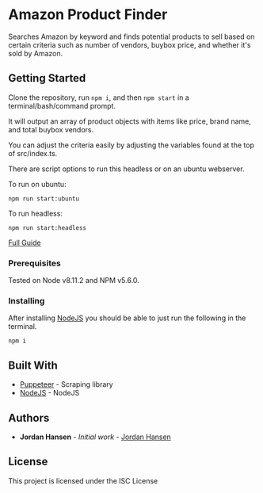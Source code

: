 # Amazon Product Finder

Searches Amazon by keyword and finds potential products to sell based on certain criteria such as number of vendors, buybox price, and whether it's sold by Amazon.

## Getting Started

Clone the repository, run `npm i`, and then `npm start` in a terminal/bash/command prompt.

It will output an array of product objects with items like price, brand name, and total buybox vendors.

You can adjust the criteria easily by adjusting the variables found at the top of src/index.ts.

There are script options to run this headless or on an ubuntu webserver.

To run on ubuntu:

```
npm run start:ubuntu
```

To run headless:
```
npm run start:headless
```

[Full Guide](https://javascriptwebscrapingguy.com/blog/jordan-scrapes-amazon-looking-for-products-to-sell/)

### Prerequisites

Tested on Node v8.11.2 and NPM v5.6.0.

### Installing

After installing [NodeJS](https://nodejs.org/en/) you should be able to just run the following in the terminal.

```
npm i
```

## Built With

* [Puppeteer](https://github.com/GoogleChrome/puppeteer) - Scraping library
* [NodeJS](https://nodejs.org/en/) - NodeJS

## Authors

* **Jordan Hansen** - *Initial work* - [Jordan Hansen](https://github.com/aarmora)


## License

This project is licensed under the ISC License
